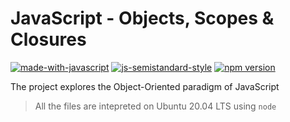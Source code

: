 # JavaScript - Objects, Scopes & Closures

[![made-with-javascript](https://img.shields.io/badge/Made%20with-JavaScript-1f425f.svg)](https://www.javascript.com)
[![js-semistandard-style](https://img.shields.io/badge/code%20style-semistandard-brightgreen.svg)](https://github.com/standard/semistandard)
[![npm version](https://badge.fury.io/js/npm.svg)](https://badge.fury.io/js/npm)

The project explores the Object-Oriented paradigm of JavaScript

> All the files are intepreted on Ubuntu 20.04 LTS using `node`
